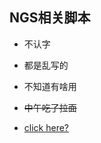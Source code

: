 ## NGS相关脚本

* 不认字

* 都是乱写的 

* 不知道有啥用

* <del>中午吃了拉面</del>

* [click here?](https://captorr.github.io/)
